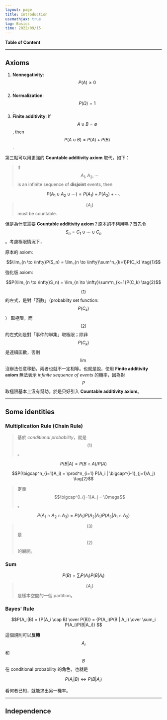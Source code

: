 ```yaml
---
layout: page
title: Introduction
usemathjax: true
tag: Basics
time: 2022/09/15
---
```


**Table of Content**

---

## Axioms

1. **Nonnegativity**: $$P(A) \geq 0$$.
2. **Normalization**: $$P(\Omega) = 1$$.
3. **Finite additivity**: If $$A \cup B = \emptyset$$, then $$P(A \cup B) = P(A) + P(B)$$.

第三點可以用更強的 **Countable additivity axiom** 取代，如下：

>If $$A_1, A_2, \cdots$$ is an infinite sequence of **disjoint** events, then
>
$$P(A_1 \cup A_2 \cup \cdots) = P(A_1) + P(A_2) + \cdots.$$

> $$\{A_i\}$$ must be countable.

但是為什麼需要 **Countable additivity axiom**？原本的不夠用嗎？首先令 $$S_n = C_1 \cup \cdots \cup C_n$$。考慮極限情況下，

原本的 axiom:

$$\lim_{n \to \infty}P(S_n) = \lim_{n \to \infty}\sum^n_{k=1}P(C_k) \tag{1}$$

強化版 axiom:

$$P(\lim_{n \to \infty}S_n) = \lim_{n \to \infty}\sum^n_{k=1}P(C_k) \tag{2}$$

$$(1)$$ 的左式，是對「函數」（probabilty set function: $$P(C_k)$$） 取極限，而 $$(2)$$ 的左式則是對「事件的聯集」取極限；除非 $$P(C_k)$$ 是連續函數，否則 $$\lim$$ 沒辦法任意移動，兩者也就不一定相等。也就是說，使用 **Finite additivity axiom** 無法表示 *infinite sequence of events* 的機率，因為對 $$P$$ 取極限基本上沒有幫助。於是只好引入 **Countable additivity axiom**。

---

## Some identities

### Multiplication Rule (Chain Rule)

> 基於 *conditional probability*，就是 $$(1)$$。

$$P(B | A) = P(B \cap A) / P(A) \tag{1}$$

$$P(\bigcap^n_{i=1}A_i) = \prod^n_{i=1} P(A_i | \bigcap^{i-1}_{j=1}A_j) \tag{2}$$

> 定義 $$\bigcap^0_{j=1}A_j = \Omega$$。

$$P(A_1 \cap A_2 \cap A_3) = P(A_1)P(A_2|A_1)P(A_3|A_1 \cap A_2) \tag{3}$$

> $$(3)$$ 是 $$(2)$$ 的展開。

### Sum 

$$P(B) = \sum_i P(A_i)P(B|A_i) \tag{4}$$

> $$\{A_i\}$$ 是樣本空間的一個 partition。

### Bayes' Rule

$$P(A_i|B) = {P(A_i \cap B) \over P(B)} = {P(A_i)P(B | A_i) \over \sum_i P(A_i)P(B|A_i)} $$

這個規則可以**反轉** $$A_i$$ 和 $$B$$ 在 conditional probability 的角色，也就是 

$$P(A_i|B) \leftrightarrow P(B|A_i)$$

看何者已知，就能求出另一機率。

---

## Independence




